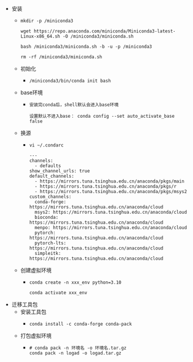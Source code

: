- 安装
	- ```
	  mkdir -p /miniconda3
	  
	  wget https://repo.anaconda.com/miniconda/Miniconda3-latest-Linux-x86_64.sh -O /miniconda3/miniconda.sh
	  
	  bash /miniconda3/miniconda.sh -b -u -p /miniconda3
	  
	  rm -rf /miniconda3/miniconda.sh
	  ```
	- 初始化
		- ```
		  /miniconda3/bin/conda init bash
		  ```
	- base环境
		- ```
		  安装完conda后，shell默认会进入base环境
		  
		  设置默认不进入base： conda config --set auto_activate_base false
		  ```
	- 换源
		- ```
		  vi ~/.condarc
		  
		  ---
		  channels:
		    - defaults
		  show_channel_urls: true
		  default_channels:
		    - https://mirrors.tuna.tsinghua.edu.cn/anaconda/pkgs/main
		    - https://mirrors.tuna.tsinghua.edu.cn/anaconda/pkgs/r
		    - https://mirrors.tuna.tsinghua.edu.cn/anaconda/pkgs/msys2
		  custom_channels:
		    conda-forge: https://mirrors.tuna.tsinghua.edu.cn/anaconda/cloud
		    msys2: https://mirrors.tuna.tsinghua.edu.cn/anaconda/cloud
		    bioconda: https://mirrors.tuna.tsinghua.edu.cn/anaconda/cloud
		    menpo: https://mirrors.tuna.tsinghua.edu.cn/anaconda/cloud
		    pytorch: https://mirrors.tuna.tsinghua.edu.cn/anaconda/cloud
		    pytorch-lts: https://mirrors.tuna.tsinghua.edu.cn/anaconda/cloud
		    simpleitk: https://mirrors.tuna.tsinghua.edu.cn/anaconda/cloud
		  ```
	- 创建虚拟环境
		- ```
		  conda create -n xxx_env python=3.10
		  
		  conda activate xxx_env
		  ```
- 迁移工具包
	- 安装工具包
		- ```
		  conda install -c conda-forge conda-pack
		  ```
	- 打包虚拟环境
		- ```
		  # conda pack -n 环境名 -o 环境名.tar.gz
		  conda pack -n logad -o logad.tar.gz
		  ```